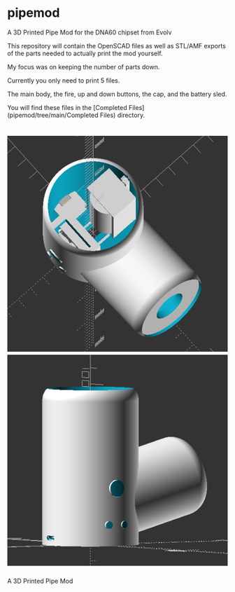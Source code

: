 # pipemod
A 3D Printed Pipe Mod for the DNA60 chipset from Evolv

This repository will contain the OpenSCAD files as well as STL/AMF exports of the parts needed to actually print the mod yourself.

My focus was on keeping the number of parts down.

Currently you only need to print 5 files.

The main body, the fire, up and down buttons, the cap, and the battery sled.

You will find these files in the [Completed Files](pipemod/tree/main/Completed Files) directory.

![Pipemod1](img/Pipemod1.png)
![Pipemod2](img/Pipemod2.png)
=======
A 3D Printed Pipe Mod
